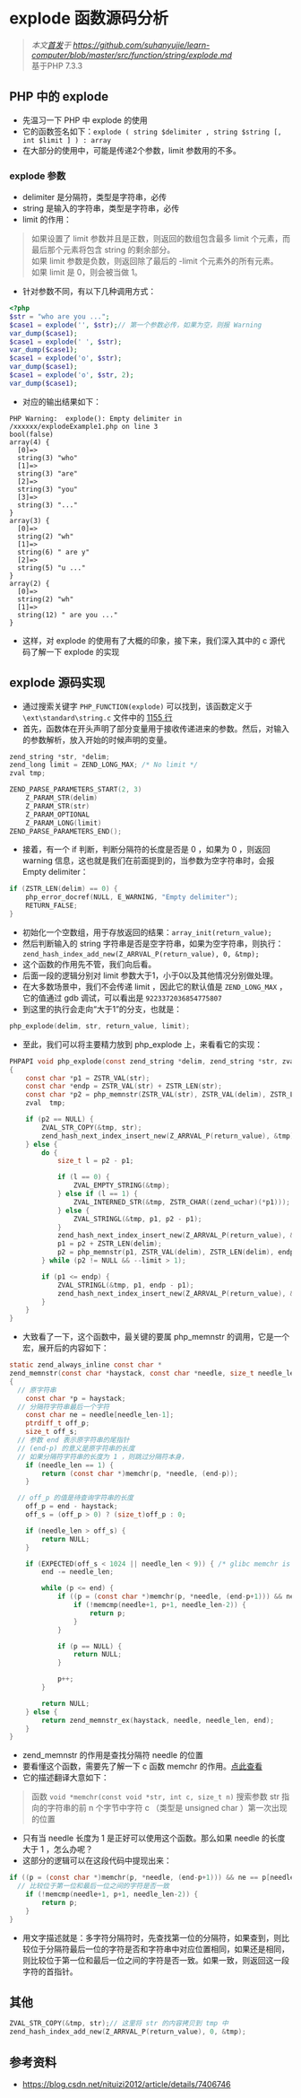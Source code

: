 # explode 函数源码分析
>*本文[首发](https://github.com/suhanyujie/learn-computer/blob/master/src/function/string/explode.md)于 https://github.com/suhanyujie/learn-computer/blob/master/src/function/string/explode.md* <br>
基于PHP 7.3.3

## PHP 中的 explode
* 先温习一下 PHP 中 explode 的使用
* 它的函数签名如下：`explode ( string $delimiter , string $string [, int $limit ] ) : array`
* 在大部分的使用中，可能是传递2个参数，limit 参数用的不多。

### explode 参数
* delimiter 是分隔符，类型是字符串，必传
* string 是输入的字符串，类型是字符串，必传
* limit 的作用：
> 如果设置了 limit 参数并且是正数，则返回的数组包含最多 limit 个元素，而最后那个元素将包含 string 的剩余部分。<br>
> 如果 limit 参数是负数，则返回除了最后的 -limit 个元素外的所有元素。<br>
> 如果 limit 是 0，则会被当做 1。<br>

* 针对参数不同，有以下几种调用方式：

```php
<?php
$str = "who are you ...";
$case1 = explode('', $str);// 第一个参数必传，如果为空，则报 Warning
var_dump($case1);
$case1 = explode(' ', $str);
var_dump($case1);
$case1 = explode('o', $str);
var_dump($case1);
$case1 = explode('o', $str, 2);
var_dump($case1);
```

* 对应的输出结果如下：

```
PHP Warning:  explode(): Empty delimiter in /xxxxxx/explodeExample1.php on line 3
bool(false)
array(4) {
  [0]=>
  string(3) "who"
  [1]=>
  string(3) "are"
  [2]=>
  string(3) "you"
  [3]=>
  string(3) "..."
}
array(3) {
  [0]=>
  string(2) "wh"
  [1]=>
  string(6) " are y"
  [2]=>
  string(5) "u ..."
}
array(2) {
  [0]=>
  string(2) "wh"
  [1]=>
  string(12) " are you ..."
}
```

* 这样，对 explode 的使用有了大概的印象，接下来，我们深入其中的 c 源代码了解一下 explode 的实现

## explode 源码实现
* 通过搜索关键字 `PHP_FUNCTION(explode)` 可以找到，该函数定义于 `\ext\standard\string.c` 文件中的 [1155 行](https://github.com/php/php-src/blob/9ebd7f36b1bcbb2b425ab8e903846f3339d6d566/ext/standard/string.c#L1155)
* 首先，函数体在开头声明了部分变量用于接收传递进来的参数。然后，对输入的参数解析，放入开始的时候声明的变量。

```c
zend_string *str, *delim;
zend_long limit = ZEND_LONG_MAX; /* No limit */
zval tmp;

ZEND_PARSE_PARAMETERS_START(2, 3)
    Z_PARAM_STR(delim)
    Z_PARAM_STR(str)
    Z_PARAM_OPTIONAL
    Z_PARAM_LONG(limit)
ZEND_PARSE_PARAMETERS_END();
```

* 接着，有一个 if 判断，判断分隔符的长度是否是 0 ，如果为 0 ，则返回 warning 信息，这也就是我们在前面提到的，当参数为空字符串时，会报 Empty delimiter：

```c
if (ZSTR_LEN(delim) == 0) {
    php_error_docref(NULL, E_WARNING, "Empty delimiter");
    RETURN_FALSE;
}
```

* 初始化一个空数组，用于存放返回的结果：`array_init(return_value);`
* 然后判断输入的 string 字符串是否是空字符串，如果为空字符串，则执行：`zend_hash_index_add_new(Z_ARRVAL_P(return_value), 0, &tmp);`
* 这个函数的作用先不管，我们向后看。
* 后面一段的逻辑分别对 limit 参数大于1，小于0以及其他情况分别做处理。
* 在大多数场景中，我们不会传递 limit ，因此它的默认值是 `ZEND_LONG_MAX` ，它的值通过 gdb 调试，可以看出是 `9223372036854775807`
* 到这里的执行会走向“大于1”的分支，也就是：

```c
php_explode(delim, str, return_value, limit);
```

* 至此，我们可以将主要精力放到 php_explode 上，来看看它的实现：

```c
PHPAPI void php_explode(const zend_string *delim, zend_string *str, zval *return_value, zend_long limit)
{
	const char *p1 = ZSTR_VAL(str);
	const char *endp = ZSTR_VAL(str) + ZSTR_LEN(str);
	const char *p2 = php_memnstr(ZSTR_VAL(str), ZSTR_VAL(delim), ZSTR_LEN(delim), endp);
	zval  tmp;

	if (p2 == NULL) {
		ZVAL_STR_COPY(&tmp, str);
		zend_hash_next_index_insert_new(Z_ARRVAL_P(return_value), &tmp);
	} else {
		do {
			size_t l = p2 - p1;

			if (l == 0) {
				ZVAL_EMPTY_STRING(&tmp);
			} else if (l == 1) {
				ZVAL_INTERNED_STR(&tmp, ZSTR_CHAR((zend_uchar)(*p1)));
			} else {
				ZVAL_STRINGL(&tmp, p1, p2 - p1);
			}
			zend_hash_next_index_insert_new(Z_ARRVAL_P(return_value), &tmp);
			p1 = p2 + ZSTR_LEN(delim);
			p2 = php_memnstr(p1, ZSTR_VAL(delim), ZSTR_LEN(delim), endp);
		} while (p2 != NULL && --limit > 1);

		if (p1 <= endp) {
			ZVAL_STRINGL(&tmp, p1, endp - p1);
			zend_hash_next_index_insert_new(Z_ARRVAL_P(return_value), &tmp);
		}
	}
}
```

* 大致看了一下，这个函数中，最关键的要属 php_memnstr 的调用，它是一个宏，展开后的内容如下：

```c
static zend_always_inline const char *
zend_memnstr(const char *haystack, const char *needle, size_t needle_len, const char *end)
{
  // 原字符串
	const char *p = haystack;
  // 分隔符字符串最后一个字符
	const char ne = needle[needle_len-1];
	ptrdiff_t off_p;
	size_t off_s;
  // 参数 end 表示原字符串的尾指针
  // (end-p) 的意义是原字符串的长度
  // 如果分隔符字符串的长度为 1 ，则跳过分隔符本身，
	if (needle_len == 1) {
		return (const char *)memchr(p, *needle, (end-p));
	}

  // off_p 的值是待查询字符串的长度
	off_p = end - haystack;
	off_s = (off_p > 0) ? (size_t)off_p : 0;

	if (needle_len > off_s) {
		return NULL;
	}

	if (EXPECTED(off_s < 1024 || needle_len < 9)) {	/* glibc memchr is faster when needle is too short */
		end -= needle_len;

		while (p <= end) {
			if ((p = (const char *)memchr(p, *needle, (end-p+1))) && ne == p[needle_len-1]) {
				if (!memcmp(needle+1, p+1, needle_len-2)) {
					return p;
				}
			}

			if (p == NULL) {
				return NULL;
			}

			p++;
		}

		return NULL;
	} else {
		return zend_memnstr_ex(haystack, needle, needle_len, end);
	}
}
```

* zend_memnstr 的作用是查找分隔符 needle 的位置
* 要看懂这个函数，需要先了解一下 c 函数 memchr 的作用。[点此查看](https://www.tutorialspoint.com/c_standard_library/c_function_memchr.htm)
* 它的描述翻译大意如下：
>函数 `void *memchr(const void *str, int c, size_t n)` 搜索参数 str 指向的字符串的前 n 个字节中字符 c （类型是 unsigned char ）第一次出现的位置

* 只有当 needle 长度为 1 是正好可以使用这个函数。那么如果 needle 的长度大于 1 ，怎么办呢？
* 这部分的逻辑可以在这段代码中提现出来：

```c
if ((p = (const char *)memchr(p, *needle, (end-p+1))) && ne == p[needle_len-1]) {
  // 比较位于第一位和最后一位之间的字符是否一致
	if (!memcmp(needle+1, p+1, needle_len-2)) {
		return p;
	}
}
```

* 用文字描述就是：多字符分隔符时，先查找第一位的分隔符，如果查到，则比较位于分隔符最后一位的字符是否和字符串中对应位置相同，如果还是相同，则比较位于第一位和最后一位之间的字符是否一致。如果一致，则返回这一段字符的首指针。

## 其他

```c
ZVAL_STR_COPY(&tmp, str);// 这里将 str 的内容拷贝到 tmp 中
zend_hash_index_add_new(Z_ARRVAL_P(return_value), 0, &tmp);
```

## 参考资料
* https://blog.csdn.net/nituizi2012/article/details/7406746
